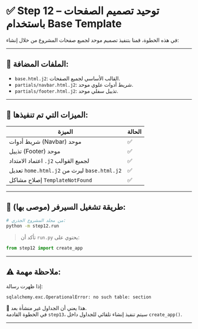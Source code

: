 # ✅ Step 12 – توحيد تصميم الصفحات باستخدام Base Template

في هذه الخطوة، قمنا بتنفيذ تصميم موحد لجميع صفحات المشروع من خلال إنشاء:

---

## 📁 الملفات المضافة:

- `base.html.j2`: القالب الأساسي لجميع الصفحات.
- `partials/navbar.html.j2`: شريط أدوات علوي موحد.
- `partials/footer.html.j2`: تذييل سفلي موحد.

---

## 🧩 الميزات التي تم تنفيذها:

| الميزة | الحالة |
|--------|--------|
| شريط أدوات (Navbar) موحد | ✅ |
| تذييل (Footer) موحد | ✅ |
| اعتماد الامتداد `.j2` لجميع القوالب | ✅ |
| تعديل `home.html.j2` ليرث من `base.html.j2` | ✅ |
| إصلاح مشاكل `TemplateNotFound` | ✅ |

---

## 🚀 طريقة تشغيل السيرفر (موصى بها):

```bash
# من مجلد المشروع الجذري:
python -m step12.run
```

> تأكد أن `run.py` يحتوي على:
```python
from step12 import create_app
```

---

## ⚠️ ملاحظة مهمة:

إذا ظهرت رسالة:
```
sqlalchemy.exc.OperationalError: no such table: section
```

📌 هذا يعني أن الجداول غير منشأة بعد.  
في الخطوة القادمة `step13`، سيتم تنفيذ إنشاء تلقائي للجداول داخل `create_app()`.

---